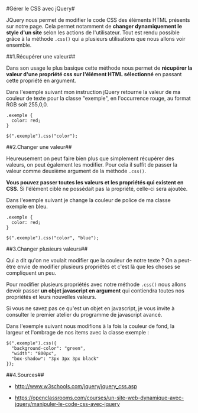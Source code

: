 #Gérer le CSS avec jQuery#

JQuery nous permet de modifier le code CSS des éléments HTML présents sur notre page. Cela permet notamment de **changer dynamiquement le style d'un site** selon les actions de l'utilisateur. Tout est rendu possible grâce à la méthode ```.css()``` qui a plusieurs utilisations que nous allons voir ensemble.

##1\.Récupérer une valeur##

Dans son usage le plus basique cette méthode nous permet de **récupérer la valeur d'une propriété css sur l'élément HTML sélectionné** en passant cette propriété en argument.

Dans l'exemple suivant mon instruction jQuery retourne la valeur de ma couleur de texte pour la classe "exemple", en l'occurrence rouge, au format RGB soit 255,0,0.

```
.exemple {
  color: red;
}

```
```
$(".exemple").css("color");

```

##2\.Changer une valeur##

Heureusement on peut faire bien plus que simplement récupérer des valeurs, on peut également les modifier. Pour cela il suffit de passer la valeur comme deuxième argument de la méthode ```.css()```.

**Vous pouvez passer toutes les valeurs et les propriétés qui existent en CSS**. Si l'élément ciblé ne possédait pas la propriété, celle-ci sera ajoutée.

Dans l'exemple suivant je change la couleur de police de ma classe exemple en bleu.

```
.exemple {
  color: red;
}

```
```
$(".exemple").css("color", "blue");

```

##3\.Changer plusieurs valeurs##

Qui a dit qu'on ne voulait modifier que la couleur de notre texte ? On a peut-être envie de modifier plusieurs propriétés et c'est là que les choses se compliquent un peu.

Pour modifier plusieurs propriétés avec notre méthode ```.css()``` nous allons devoir passer **un objet javascript en argument** qui contiendra toutes nos propriétés et leurs nouvelles valeurs.

Si vous ne savez pas ce qu'est un objet en javascript, je vous invite à consulter le premier atelier du programme de javascript avancé.

Dans l'exemple suivant nous modifions à la fois la couleur de fond, la largeur et l'ombrage de nos items avec la classe exemple :

```
$(".exemple").css({
  "background-color": "green",
  "width": "800px",
  "box-shadow": "3px 3px 3px black"
});

```

##4\.Sources##

- http://www.w3schools.com/jquery/jquery_css.asp

- https://openclassrooms.com/courses/un-site-web-dynamique-avec-jquery/manipuler-le-code-css-avec-jquery
